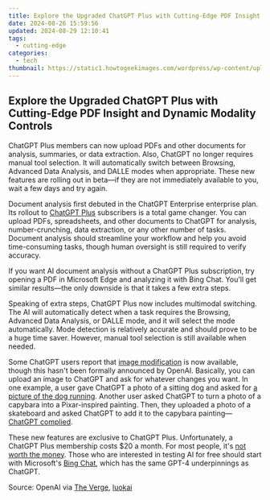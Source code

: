 ```yaml
---
title: Explore the Upgraded ChatGPT Plus with Cutting-Edge PDF Insight and Dynamic Modality Controls
date: 2024-08-26 15:59:56
updated: 2024-08-29 12:10:41
tags:
  - cutting-edge
categories:
  - tech
thumbnail: https://static1.howtogeekimages.com/wordpress/wp-content/uploads/2023/10/33-2.png
---
```


## Explore the Upgraded ChatGPT Plus with Cutting-Edge PDF Insight and Dynamic Modality Controls

ChatGPT Plus members can now upload PDFs and other documents for analysis, summaries, or data extraction. Also, ChatGPT no longer requires manual tool selection. It will automatically switch between Browsing, Advanced Data Analysis, and DALLE modes when appropriate. These new features are rolling out in beta—if they are not immediately available to you, wait a few days and try again.

 Document analysis first debuted in the ChatGPT Enterprise enterprise plan. Its rollout to [ChatGPT Plus](https://hardware-reviews.techidaily.com/unveiling-the-insights-from-toms-computer-gear-exploration/) subscribers is a total game changer. You can upload PDFs, spreadsheets, and other documents to ChatGPT for analysis, number-crunching, data extraction, or any other number of tasks. Document analysis should streamline your workflow and help you avoid time-consuming tasks, though human oversight is still required to verify accuracy.

 If you want AI document analysis without a ChatGPT Plus subscription, try opening a PDF in Microsoft Edge and analyzing it with Bing Chat. You'll get similar results—the only downside is that it takes a few extra steps.

 Speaking of extra steps, ChatGPT Plus now includes multimodal switching. The AI will automatically detect when a task requires the Browsing, Advanced Data Analysis, or DALLE mode, and it will select the mode automatically. Mode detection is relatively accurate and should prove to be a huge time saver. However, manual tool selection is still available when needed.

 Some ChatGPT users report that [image modification](https://twitter.com/NorthstarBrain/status/1718708111706636403?) is now available, though this hasn't been formally announced by OpenAI. Basically, you can upload an image to ChatGPT and ask for whatever changes you want. In one example, a user gave ChatGPT a photo of a sitting dog and asked for [a picture of the dog running](https://twitter.com/NorthstarBrain/status/1718708111706636403?s=20). Another user asked ChatGPT to turn a photo of a capybara into a Pixar-inspired painting. Then, they uploaded a photo of a skateboard and asked ChatGPT to add it to the capybara painting—[ChatGPT complied](https://www.threads.net/@luokai/post/Cy%5FE8XSv5UD/?igshid=NTc4MTIwNjQ2YQ%3D%3D).

 These new features are exclusive to ChatGPT Plus. Unfortunately, a ChatGPT Plus membership costs $20 a month. For most people, it's [not worth the money](https://hardware-reviews.techidaily.com/unveiling-the-insights-from-toms-computer-gear-exploration/). Those who are interested in testing AI for free should start with Microsoft's [Bing Chat](https://facebook-video-recording.techidaily.com/new-in-2024-the-insiders-look-at-securing-fb-status-videos/), which has the same GPT-4 underpinnings as ChatGPT.

 Source: OpenAI via [The Verge](https://www.theverge.com/2023/10/29/23937497/chatgpt-plus-new-beta-all-tools-update-pdf-data-analysis), [luokai](https://www.threads.net/@luokai/post/Cy%5FE8XSv5UD/?igshid=NTc4MTIwNjQ2YQ%3D%3D)

<ins class="adsbygoogle"
     style="display:block"
     data-ad-format="autorelaxed"
     data-ad-client="ca-pub-7571918770474297"
     data-ad-slot="1223367746"></ins>



<ins class="adsbygoogle"
     style="display:block"
     data-ad-client="ca-pub-7571918770474297"
     data-ad-slot="8358498916"
     data-ad-format="auto"
     data-full-width-responsive="true"></ins>
